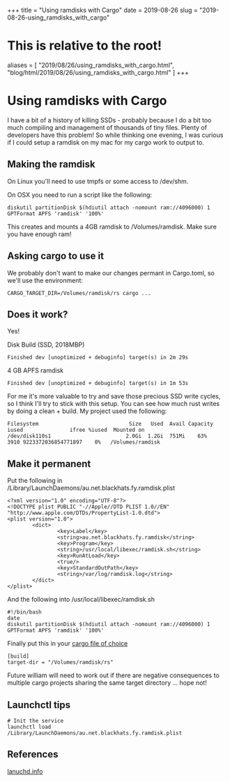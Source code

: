 +++
title = "Using ramdisks with Cargo"
date = 2019-08-26
slug = "2019-08-26-using_ramdisks_with_cargo"
# This is relative to the root!
aliases = [ "2019/08/26/using_ramdisks_with_cargo.html", "blog/html/2019/08/26/using_ramdisks_with_cargo.html" ]
+++
# Using ramdisks with Cargo

I have a bit of a history of killing SSDs - probably because I do a bit
too much compiling and management of thousands of tiny files. Plenty of
developers have this problem! So while thinking one evening, I was
curious if I could setup a ramdisk on my mac for my cargo work to output
to.

## Making the ramdisk

On Linux you\'ll need to use tmpfs or some access to /dev/shm.

On OSX you need to run a script like the following:

    diskutil partitionDisk $(hdiutil attach -nomount ram://4096000) 1 GPTFormat APFS 'ramdisk' '100%'

This creates and mounts a 4GB ramdisk to /Volumes/ramdisk. Make sure you
have enough ram!

## Asking cargo to use it

We probably don\'t want to make our changes permant in Cargo.toml, so
we\'ll use the environment:

    CARGO_TARGET_DIR=/Volumes/ramdisk/rs cargo ...

## Does it work?

Yes!

Disk Build (SSD, 2018MBP)

    Finished dev [unoptimized + debuginfo] target(s) in 2m 29s

4 GB APFS ramdisk

    Finished dev [unoptimized + debuginfo] target(s) in 1m 53s

For me it\'s more valuable to try and save those precious SSD write
cycles, so I think I\'ll try to stick with this setup. You can see how
much rust writes by doing a clean + build. My project used the
following:

    Filesystem                             Size   Used  Avail Capacity    iused               ifree %iused  Mounted on
    /dev/disk110s1                        2.0Gi  1.2Gi  751Mi    63%       3910 9223372036854771897    0%   /Volumes/ramdisk

## Make it permanent

Put the following in
/Library/LaunchDaemons/au.net.blackhats.fy.ramdisk.plist

    <?xml version="1.0" encoding="UTF-8"?>
    <!DOCTYPE plist PUBLIC "-//Apple//DTD PLIST 1.0//EN" "http://www.apple.com/DTDs/PropertyList-1.0.dtd">
    <plist version="1.0">
            <dict>
                    <key>Label</key>
                    <string>au.net.blackhats.fy.ramdisk</string>
                    <key>Program</key>
                    <string>/usr/local/libexec/ramdisk.sh</string>
                    <key>RunAtLoad</key>
                    <true/>
                    <key>StandardOutPath</key>
                    <string>/var/log/ramdisk.log</string>
            </dict>
    </plist>

And the following into /usr/local/libexec/ramdisk.sh

    #!/bin/bash
    date
    diskutil partitionDisk $(hdiutil attach -nomount ram://4096000) 1 GPTFormat APFS 'ramdisk' '100%'

Finally put this in your [cargo file of
choice](https://doc.rust-lang.org/cargo/reference/config.html)

    [build]
    target-dir = "/Volumes/ramdisk/rs"

Future william will need to work out if there are negative consequences
to multiple cargo projects sharing the same target directory \... hope
not!

## Launchctl tips

    # Init the service
    launchctl load /Library/LaunchDaemons/au.net.blackhats.fy.ramdisk.plist

## References

[lanuchd.info](https://www.launchd.info/)

